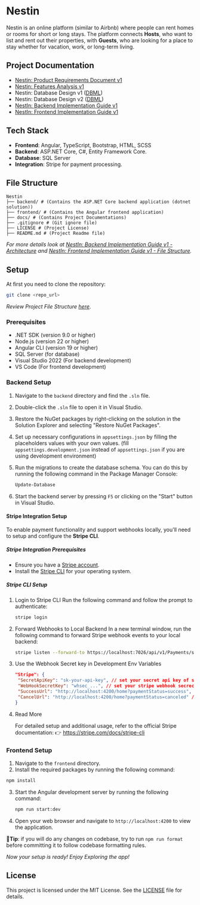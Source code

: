 # Nestin

Nestin is an online platform (similar to Airbnb) where people can rent homes or rooms for short or long stays. The platform connects **Hosts**, who want to list and rent out their properties, with **Guests**, who are looking for a place to stay whether for vacation, work, or long-term living.

## Project Documentation

- [Nestin: Product Requirements Document v1](./docs/nestin-prd-v1.md)
- [Nestin: Features Analysis v1](./docs/nestin-features-analysis-v1.md)
- Nestin: Database Design v1 ([DBML](./docs/db-design-v1.dbml))
- Nestin: Database Design v2 ([DBML](./docs/db-design-v2.dbml))
- [NestIn: Backend Implementation Guide v1](./docs/backend-implementation-guide-v1.md)
- [NestIn: Frontend Implementation Guide v1](./docs/nestin-frontend-implementation-guide-v1.md)

## Tech Stack

- **Frontend**: Angular, TypeScript, Bootstrap, HTML, SCSS
- **Backend**: ASP.NET Core, C#, Entity Framework Core.
- **Database**: SQL Server
- **Integration**: Stripe for payment processing.

## File Structure

```plaintext
Nestin
├── backend/ # (Contains the ASP.NET Core backend application (dotnet solution))
├── frontend/ # (Contains the Angular frontend application)
├── docs/ # (Contains Project Documentations)
├── .gitignore # (Git ignore file)
├── LICENSE # (Project License)
├── README.md # (Project Readme file)
```

_For more details look at [NestIn: Backend Implementation Guide v1 - Architecture](./docs/backend-implementation-guide-v1.md#architecture) and [NestIn: Frontend Implementation Guide v1 - File Structure](./docs/nestin-frontend-implementation-guide-v1.md#file-structure)._

## Setup

At first you need to clone the repository:

```bash
git clone <repo_url>
```

_Review Project File Structure [here](#file-structure)_.

### Prerequisites

- .NET SDK (version 9.0 or higher)
- Node.js (version 22 or higher)
- Angular CLI (version 19 or higher)
- SQL Server (for database)
- Visual Studio 2022 (For backend development)
- VS Code (For frontend development)

### Backend Setup

1. Navigate to the `backend` directory and find the `.sln` file.
2. Double-click the `.sln` file to open it in Visual Studio.
3. Restore the NuGet packages by right-clicking on the solution in the Solution Explorer and selecting "Restore NuGet Packages".
4. Set up necessary configurations in `appsettings.json` by filling the placeholders values with your own values. (fill `appsettings.development.json` instead of `appsettings.json` if you are using development environment)
5. Run the migrations to create the database schema. You can do this by running the following command in the Package Manager Console:

   ```bash
   Update-Database
   ```

6. Start the backend server by pressing `F5` or clicking on the "Start" button in Visual Studio.

#### Stripe Integration Setup

To enable payment functionality and support webhooks locally, you'll need to setup and configure the **Stripe CLI**.

##### Stripe Integration Prerequisites

- Ensure you have a [Stripe account](https://dashboard.stripe.com/register).
- Install the [Stripe CLI](https://stripe.com/docs/stripe-cli) for your operating system.

##### Stripe CLI Setup

1. Login to Stripe CLI
   Run the following command and follow the prompt to authenticate:

   ```bash
   stripe login
   ```

2. Forward Webhooks to Local Backend
   In a new terminal window, run the following command to forward Stripe webhook events to your local backend:

   ```bash
   stripe listen --forward-to https://localhost:7026/api/v1/Payments/stripe/webhook
   ```

3. Use the Webhook Secret key in Development Env Variables

   ```json
   "Stripe": {
    "SecretApiKey": "sk-your-api-key", // set your secret api key of stripe here
    "WebHookSecretKey": "whsec_...", // set your stripe webhook secrect key
    "SuccessUrl": "http://localhost:4200/home?paymentStatus=success", // The page URL used to redirect to it on success
    "CancelUrl": "http://localhost:4200/home?paymentStatus=canceled" // The page URL used to redirect to it on cancel
   }
   ```

4. Read More

   For detailed setup and additional usage, refer to the official Stripe documentation:
   👉 https://stripe.com/docs/stripe-cli

### Frontend Setup

1. Navigate to the `frontend` directory.
2. Install the required packages by running the following command:

```bash
npm install
```

3. Start the Angular development server by running the following command:

   ```bash
   npm run start:dev
   ```

4. Open your web browser and navigate to `http://localhost:4200` to view the application.

**🌟Tip**: if you will do any changes on codebase, try to run `npm run format` before committing it to follow codebase formatting rules.

_Now your setup is ready! Enjoy Exploring the app!_

## License

This project is licensed under the MIT License. See the [LICENSE](LICENSE) file for details.
